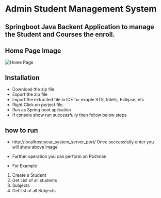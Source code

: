 # Admin Student Management System

## Springboot Java Backent Application to manage the Student and  Courses the enroll.

## Home Page Image
![Home Page](https://example.com/image.png)

## Installation
- Download the zip file
- Export the zip file
- Import the extracted file in IDE for exaple STS, Intellij, Ecllipse, etc
- Right Click on porject file.
- Run as Spring boot aplication
- If console show run successfully then follow below steps
  
## how to run
- http://localhost:your_system_server_port/
  Once successfully enter you will show above image

- Further operation you can perform on Postman
- For Example
1) Create a Student
2) Get List of all students
3) Subjects
4) Get list of all Subjects

